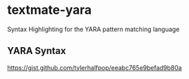 # textmate-yara
Syntax Highlighting for the YARA pattern matching language

## YARA Syntax
https://gist.github.com/tylerhalfpop/eeabc765e9befad9b80a